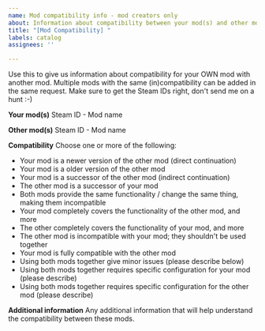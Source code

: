 ```yaml
---
name: Mod compatibility info - mod creators only
about: Information about compatibility between your mod(s) and other mod(s)
title: "[Mod Compatibility] "
labels: catalog
assignees: ''

---
```


Use this to give us information about compatibility for your OWN mod with another mod. Multiple mods with the same (in)compatibility can be added in the same request. Make sure to get the Steam IDs right, don't send me on a hunt :-)

**Your mod(s)**
Steam ID - Mod name

**Other mod(s)**
Steam ID - Mod name

**Compatibility**
Choose one or more of the following:
- Your mod is a newer version of the other mod (direct continuation)
- Your mod is a older version of the other mod
- Your mod is a successor of the other mod (indirect continuation)
- The other mod is a successor of your mod
- Both mods provide the same functionality / change the same thing, making them incompatible
- Your mod completely covers the functionality of the other mod, and more
- The other completely covers the functionality of your mod, and more
- The other mod is incompatible with your mod; they shouldn't be used together
- Your mod is fully compatible with the other mod
- Using both mods together give minor issues (please describe below)
- Using both mods together requires specific configuration for your mod (please describe)
- Using both mods together requires specific configuration for the other mod (please describe)

**Additional information**
Any additional information that will help understand the compatibility between these mods.
